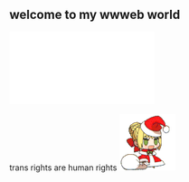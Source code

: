 ## welcome to my wwweb world 
![oouWiggly](https://github.com/Rosiiiie/Rosiiiie/blob/main/gifs/rosie_white.gif?raw=true)

trans rights are human rights
![umu](https://github.com/Rosiiiie/Rosiiiie/blob/main/gifs/umu.gif?raw=true)


<!--
**Rosiiiie/Rosiiiie** is a ✨ _special_ ✨ repository because its `README.md` (this file) appears on your GitHub profile.

Here are some ideas to get you started:

- 🔭 I’m currently working on ...
- 🌱 I’m currently learning ...
- 👯 I’m looking to collaborate on ...
- 🤔 I’m looking for help with ...
- 💬 Ask me about ...
- 📫 How to reach me: ...
- 😄 Pronouns: ...
- ⚡ Fun fact: ...
-->
